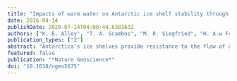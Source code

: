 ```yaml
---
title: "Impacts of warm water on Antarctic ice shelf stability through basal channel formation"
date: 2016-04-14
publishDate: 2020-07-14T04:08:44.638163Z
authors: ["K. E. Alley", "T. A. Scambos", "M. R. Siegfried", "H. A.w Fricker"]
publication_types: ["2"]
abstract: "Antarctica’s ice shelves provide resistance to the flow of grounded ice towards the ocean. If this resistance is decreased as a result of ice shelf thinning or disintegration, acceleration of grounded ice can occur, increasing rates of sea-level rise. Loss of ice shelf mass is accelerating, especially in West Antarctica, where warm seawater is reaching ocean cavities beneath ice shelves. Here we use satellite imagery, airborne ice-penetrating radar and satellite laser altimetry spanning the period from 2002 to 2014 to map extensive basal channels in the ice shelves surrounding Antarctica. The highest density of basal channels is found in West Antarctic ice shelves. Within the channels, warm water flows northwards, eroding the ice shelf base and driving channel evolution on annual to decadal timescales. Our observations show that basal channels are associated with the development of new zones of crevassing, suggesting that these channels may cause ice fracture. We conclude that basal channels can form and grow quickly as a result of warm ocean water intrusion, and that they can structurally weaken ice shelves, potentially leading to rapid ice shelf loss in some areas."
featured: false
publication: "*Nature Geoscience*"
doi: "10.1038/ngeo2675"
---
```


